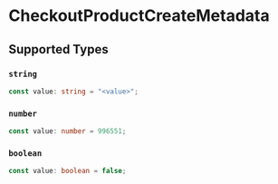 # CheckoutProductCreateMetadata


## Supported Types

### `string`

```typescript
const value: string = "<value>";
```

### `number`

```typescript
const value: number = 996551;
```

### `boolean`

```typescript
const value: boolean = false;
```


